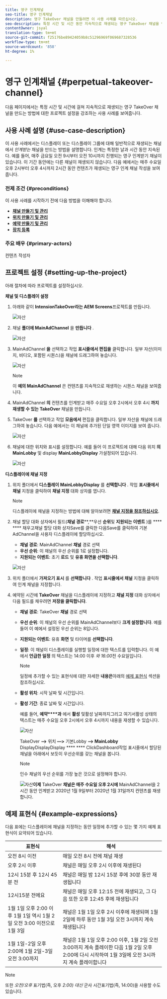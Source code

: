 ```yaml
---
title: 영구 인계채널
seo-title: 영구 인계채널
description: 영구 TakeOver 채널을 만들려면 이 사용 사례를 따르십시오.
seo-description: 특정 시간 및 시간 동안 지속적으로 재생되는 영구 TakeOver 채널을 만드는 프로젝트를 설정하는 경우 이 사용 사례를 따르십시오.
contentOwner: jsyal
translation-type: tm+mt
source-git-commit: f25176be89424059b8c51296969f069687328536
workflow-type: tm+mt
source-wordcount: '858'
ht-degree: 1%

---
```



# 영구 인계채널 {#perpetual-takeover-channel}

다음 페이지에서는 특정 시간 및 시간에 걸쳐 지속적으로 재생되는 영구 TakeOver 채널을 만드는 방법에 대한 프로젝트 설정을 강조하는 사용 사례를 보여줍니다.

## 사용 사례 설명 {#use-case-description}

이 사용 사례에서는 디스플레이 또는 디스플레이 그룹에 대해 일반적으로 재생되는 채널에서 *인계받는* 채널을 만드는 방법을 설명합니다. 인계는 특정한 날과 시간 동안 지속된다.
예를 들어, 매주 금요일 오전 9시부터 오전 10시까지 진행되는 영구 인계받기 채널이 있습니다. 이 기간 동안에는 다른 채널이 재생되지 않습니다. 다음 예에서는 매주 수요일 오후 2시부터 오후 4시까지 2시간 동안 컨텐츠가 재생되는 영구 인계 채널 작성을 보여 줍니다.

### 전제 조건 {#preconditions}

이 사용 사례를 시작하기 전에 다음 방법을 이해해야 합니다.

* **[채널 만들기 및 관리](managing-channels.md)**
* **[위치 만들기 및 관리](managing-locations.md)**
* **[예약 만들기 및 관리](managing-schedules.md)**
* **[장치 등록](device-registration.md)**

### 주요 배우 {#primary-actors}

컨텐츠 작성자

## 프로젝트 설정 {#setting-up-the-project}

아래 절차에 따라 프로젝트를 설정하십시오.

**채널 및 디스플레이 설정**

1. 아래와 같이 **IntensionTakeOver라는 AEM Screens**&#x200B;프로젝트를 만듭니다.

   ![자산](assets/p_usecase1.png)

1. 채널 **폴더에 MainAdChannel** 을 **만듭니다** .

   ![자산](assets/p_usecase2.png)

1. MainAdChannel **을** 선택하고 작업 **표시줄에서 편집을** 클릭합니다. 일부 자산(이미지, 비디오, 포함된 시퀀스)을 채널에 드래그하여 놓습니다.

   ![자산](assets/p_usecase3.png)


   >[!NOTE]
   >이 **예의 MainAdChannel** 은 컨텐츠를 지속적으로 재생하는 시퀀스 채널을 보여줍니다.

1. MainAdChannel **의** 컨텐츠를 인계받고 매주 수요일 오후 2시에서 오후 4시 **까지 재생할 수 있는 TakeOver** 채널을 만듭니다.

1. TakeOver **를** 선택하고 작업 **모음에서** 편집을 클릭합니다. 일부 자산을 채널에 드래그하여 놓습니다. 다음 예에서는 이 채널에 추가된 단일 영역 이미지를 보여 줍니다.

   ![자산](assets/p_usecase4.png)

1. 채널에 대한 위치와 표시를 설정합니다. 예를 들어 이 프로젝트에 대해 다음 위치 **의 MainLobby** 및 display **MainLobbyDisplay** 가설정되어 있습니다.

   ![자산](assets/p_usecase5.png)

**디스플레이에 채널 지정**

1. 위치 폴더에서 **디스플레이 MainLobbyDisplay** 를 **선택합니다** . 작업 **표시줄에서 채널** 지정을 클릭하여 **채널 지정** 대화 상자를 엽니다.

   >[!NOTE]
   >디스플레이에 채널을 지정하는 방법에 대해 알아보려면 **[채널 지정을 참조하십시오](channel-assignment.md)**.

1. 채널 할당 대화 상자에서 필드(**채널 경로****,**&#x200B;우선 **순위**&#x200B;및 **지원되는 이벤트** )를 **** **** 채우고채널 할당 대화 상자Save를 클릭한 다음Save를 클릭하여 기본AdChannel을 사용자 디스플레이에 할당하십시오.

   * **채널 경로**: MainAdChannel **채널** 경로 선택
   * **우선 순위**: 이 채널의 우선 순위를 1로 설정합니다.
   * **지원되는 이벤트**: 초기 **로드** 및 **유휴 화면을 선택합니다**.

   ![자산](assets/p_usecase6.png)

1. 위치 폴더에서 **가져오기 표시** 를 **선택합니다** . 작업 **표시줄에서 채널** 지정을 클릭하여 인계 채널을 지정합니다.

1. 예약된 시간에 **TakeOver** 채널을 디스플레이에 지정하고 **채널 지정** 대화 상자에서 다음 필드를 채우려면 **저장을 클릭합니다**.

   * **채널 경로**: TakeOver **채널** 경로 선택
   * **우선 순위**: 이 채널의 우선 순위를 MainAdChannel보다 **크게 설정합니다**. 예를 들어 이 예에서 설정된 우선 순위는 8입니다.
   * **지원되는 이벤트**: 유휴 **화면** 및 타이머를 **선택합니다**.
   * **일정**: 이 채널이 디스플레이를 실행할 일정에 대한 텍스트를 입력합니다. 이 예에서 **언급한 일정** 의 텍스트는 14:00 이후 *와 16:00*&#x200B;전 수요일입니다.

      >[!NOTE]
      >일정에 추가할 수 있는 표현식에 대한 자세한 **내용은**&#x200B;아래의 [예제 표현식](#example-expressions) 섹션을 참조하십시오.
   * **활성 위치**: 시작 날짜 및 시간입니다.
   * **활성 기간**: 종료 날짜 및 시간입니다.

      예를 들어, **예약****과** 에서 **활성** 및활성 날짜까지그리고 여기서활성 상태의 텍스트는 매주 수요일 오후 2시에서 오후 4시까지 내용을 재생할 수 있습니다.


      ![자산](assets/p_usecase7.png)

      TakeOver **—>** 위치 **—>** 기본Lobby **—> MainLobby** DisplayDisplayDisplay **** **** ClickDashboard작업 표시줄에서 할당된 채널을 아래에서 보듯이 우선순위를 갖는 채널을 봅니다.

      >[!NOTE]
      >인수 채널의 우선 순위를 가장 높은 것으로 설정해야 합니다.

      ![자산](assets/p_usecase8.png)**이제** TakeOver **채널은 매주 수요일 오후 2시에** MainAdChannel을 2시간 동안 인계받고 2020년 1월 9일부터 2020년 1월 31일까지 컨텐츠를 재생합니다.

## 예제 표현식 {#example-expressions}

다음 표에는 디스플레이에 채널을 지정하는 동안 일정에 추가할 수 있는 몇 가지 예제 표현식이 요약되어 있습니다.

| **표현식** | **해석** |
|---|---|
| 오전 8시 이전 | 매일 오전 8시 전에 채널 재생 |
| 오후 2시 이후 | 채널은 매일 오후 2시 이후에 재생된다 |
| 12시 15분 후 12시 45분 전 | 채널은 매일 밤 12시 15분 후에 30분 동안 재생됩니다 |
| 12시15분 전에요 | 채널은 매일 오후 12:15 전에 재생되고, 그 다음 또한 오후 12:45 후에 재생됩니다 |
| 1월 1일 오후 2:00 이후 1월 1일 역시 1월 2일 오전 3:00 이전으로 1월 3일 | 채널은 1월 1일 오후 2시 이후에 재생되며 1월 2일에 하루 동안 1월 3일 오전 3시까지 계속 재생됩니다 |
| 1월 1일-2일 오후 2:00에 1월 2일-3일 오전 3:00까지 | 채널은 1월 1일 오후 2:00 이후, 1월 2일 오전 3:00까지 계속 플레이한 다음 1월 2일 오후 2:00에 다시 시작하여 1월 3일에 오전 3시까지 계속 플레이합니다 |

>[!NOTE]
>
>또한 _오전/오후_ 표기법(즉, 오후 *2:00) 대신* 군사 시간표기법(즉, 14:00)을 사용할 수도 있습니다.

